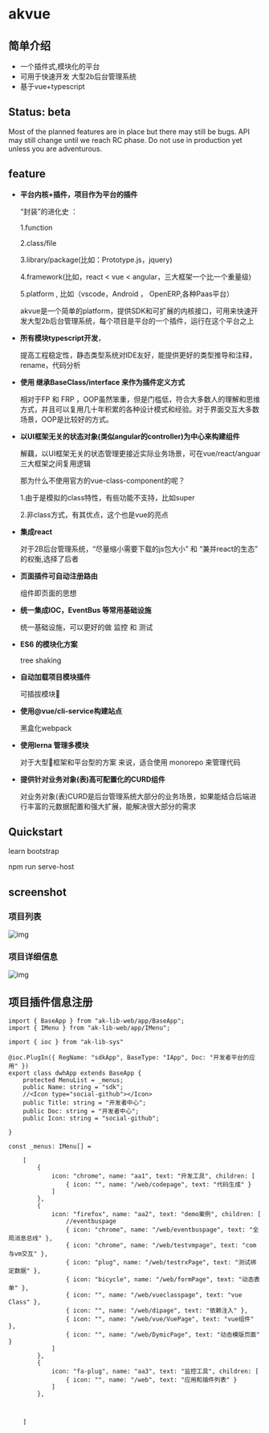 # akvue
## 简单介绍
- 一个插件式,模块化的平台 
- 可用于快速开发 大型2b后台管理系统  
- 基于vue+typescript 

## Status: beta

Most of the planned features are in place but there may still be bugs. API may still change until we reach RC phase. Do not use in production yet unless you are adventurous.


## feature

+  **平台内核+插件，项目作为平台的插件**

   “封装”的进化史 ： 

   1.function 

   2.class/file   

   3.library/package(比如：Prototype.js，jquery) 

   4.framework(比如，react < vue < angular，三大框架一个比一个重量级)

   5.platform  , 比如（vscode，Android ， OpenERP,各种Paas平台）

   akvue是一个简单的platform，提供SDK和可扩展的内核接口，可用来快速开发大型2b后台管理系统，每个项目是平台的一个插件，运行在这个平台之上

+  **所有模块typescript开发**，

   提高工程稳定性，静态类型系统对IDE友好，能提供更好的类型推导和注释，rename，代码分析

+  **使用 继承BaseClass/interface 来作为插件定义方式**

   相对于FP 和 FRP ，OOP虽然笨重，但是门槛低，符合大多数人的理解和思维方式，并且可以复用几十年积累的各种设计模式和经验。对于界面交互大多数场景，OOP是比较好的方式。

+  **以UI框架无关的状态对象(类似angular的controller)为中心来构建组件**

   解藕，以UI框架无关的状态管理更接近实际业务场景，可在vue/react/anguar三大框架之间复用逻辑

   那为什么不使用官方的vue-class-component的呢？

   1.由于是模拟的class特性，有些功能不支持，比如super

   2.非class方式，有其优点，这个也是vue的亮点

+  **集成react**

    对于2B后台管理系统，“尽量缩小需要下载的js包大小” 和 “兼并react的生态” 的权衡,选择了后者

+ **页面插件可自动注册路由**

   组件即页面的思想

+  **统一集成IOC，EventBus 等常用基础设施**

   统一基础设施，可以更好的做 监控 和 测试

+  **ES6 的模块化方案**

   tree shaking 

+  **自动加载项目模块插件**

    可插拔模块

+  **使用@vue/cli-service构建站点**

   黑盒化webpack

+  **使用lerna 管理多模块**

   对于大型框架和平台型的方案 来说，适合使用 monorepo 来管理代码

+  **提供针对业务对象(表)高可配置化的CURD组件**

   对业务对象(表)CURD是后台管理系统大部分的业务场景，如果能结合后端进行丰富的元数据配置和强大扩展，能解决很大部分的需求

## Quickstart

  
  learn bootstrap

  
  npm run serve-host

## screenshot

### 项目列表


![img](https://lusess123.github.io/akvue/img/applist.jpg)




 ### 项目详细信息

![img](https://lusess123.github.io/akvue/img/sdkapp.jpg)


  ## 项目插件信息注册

```
import { BaseApp } from "ak-lib-web/app/BaseApp";
import { IMenu } from "ak-lib-web/app/IMenu";

import { ioc } from "ak-lib-sys"

@ioc.PlugIn({ RegName: "sdkApp", BaseType: "IApp", Doc: "开发者平台的应用" })
export class dwhApp extends BaseApp {
    protected MenuList = _menus;
    public Name: string = "sdk";
    //<Icon type="social-github"></Icon>
    public Title: string = "开发者中心";
    public Doc: string = "开发者中心";
    public Icon: string = "social-github";

}

const _menus: IMenu[] =

    [
        {
            icon: "chrome", name: "aa1", text: "开发工具", children: [
                { icon: "", name: "/web/codepage", text: "代码生成" }
            ]
        },
        {
            icon: "firefox", name: "aa2", text: "demo案例", children: [
                //eventbuspage
                { icon: "chrome", name: "/web/eventbuspage", text: "全局消息总线" },
                { icon: "chrome", name: "/web/testvmpage", text: "com与vm交互" },
                { icon: "plug", name: "/web/testrxPage", text: "测试绑定数据" },
                { icon: "bicycle", name: "/web/formPage", text: "动态表单" },
                { icon: "", name: "/web/vueclasspage", text: "vue Class" },
                { icon: "", name: "/web/dipage", text: "依赖注入" },
                { icon: "", name: "/web/vue/VuePage", text: "vue组件" },
                { icon: "", name: "/web/DymicPage", text: "动态模版页面" }
            ]
        },
        {
            icon: "fa-plug", name: "aa3", text: "监控工具", children: [
                { icon: "", name: "/web", text: "应用和插件列表" }
            ]
        },



    ]

  ```